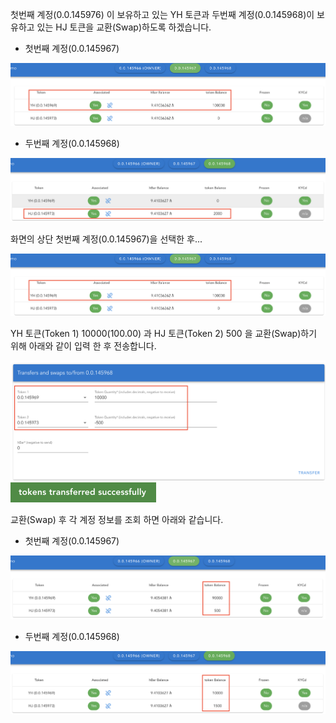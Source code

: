 첫번째 계정(0.0.145976) 이 보유하고 있는 YH 토큰과 두번째 계정(0.0.145968)이 보유하고 있는 HJ 토큰을 교환(Swap)하도록 하겠습니다.

* 첫번째 계정(0.0.145967)

<img src="https://github.com/yunhochung/katacoda-scenarios/raw/master/hedera-hashgraph/hedera-token-service-demo/images/37.png" alt="37" style="zoom:50%;" />

* 두번째 계정(0.0.145968)

<img src="https://github.com/yunhochung/katacoda-scenarios/raw/master/hedera-hashgraph/hedera-token-service-demo/images/38.png" alt="38" style="zoom:50%;" />



화면의 상단 첫번째 계정(0.0.145967)을 선택한 후...

<img src="https://github.com/yunhochung/katacoda-scenarios/raw/master/hedera-hashgraph/hedera-token-service-demo/images/37.png" alt="37" style="zoom:50%;" />

YH 토큰(Token 1) 10000(100.00) 과 HJ 토큰(Token 2) 500 을 교환(Swap)하기 위해 아래와 같이 입력 한 후 전송합니다.

<img src="https://github.com/yunhochung/katacoda-scenarios/raw/master/hedera-hashgraph/hedera-token-service-demo/images/39.png" alt="39" style="zoom:50%;" />

<img src="https://github.com/yunhochung/katacoda-scenarios/raw/master/hedera-hashgraph/hedera-token-service-demo/images/40.png" alt="40" style="zoom:50%;" />

교환(Swap) 후 각 계정 정보를 조회 하면 아래와 같습니다.

* 첫번째 계정(0.0.145967)

<img src="https://github.com/yunhochung/katacoda-scenarios/raw/master/hedera-hashgraph/hedera-token-service-demo/images/41.png" alt="41" style="zoom:50%;" />

* 두번째 계정(0.0.145968)

<img src="https://github.com/yunhochung/katacoda-scenarios/raw/master/hedera-hashgraph/hedera-token-service-demo/images/42.png" alt="42" style="zoom:50%;" />